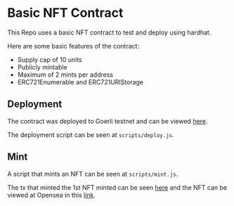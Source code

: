 # Basic NFT Contract

This Repo uses a basic NFT contract to test and deploy using hardhat.

Here are some basic features of the contract:
- Supply cap of 10 units
- Publicly mintable
- Maximum of 2 mints per address
- ERC721Enumerable and ERC721URIStorage

## Deployment

The contract was deployed to Goerli testnet and can be viewed [here](https://goerli.etherscan.io/address/0x684705f4a1c7cf696ad45e62ea9e28e37a94b530). 

The deployment script can be seen at `scripts/deploy.js`.

## Mint

A script that mints an NFT can be seen at `scripts/mint.js`.

The tx that minted the 1st NFT minted can be seen [here](https://goerli.etherscan.io/tx/0xcbac9bb5c6dbc9cd0516c19e2cf871649cd38b50082ee869ce01edc231e5f284) and the NFT can be viewed at Opensea in this [link](https://testnets.opensea.io/assets/goerli/0x684705f4a1c7cf696ad45e62ea9e28e37a94b530/0).
